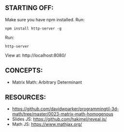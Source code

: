 ## STARTING OFF:

Make sure you have npm installed.
Run:
```
npm install http-server -g
```

Run:
```
http-server
```

View at: http://localhost:8080/

## CONCEPTS:

* Matrix Math: Arbitrary Determinant

## RESOURCES:

* https://github.com/davidwparker/programmingtil-3d-math/tree/master/0023-matrix-math-homogenous
* Slides JS: https://github.com/hakimel/reveal.js/
* Math JS: https://www.mathjax.org/
